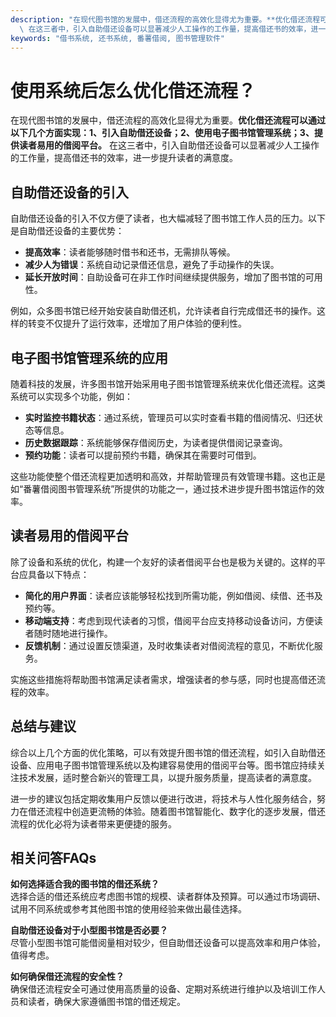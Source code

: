 ```yaml
---
description: "在现代图书馆的发展中，借还流程的高效化显得尤为重要。**优化借还流程可以通过以下几个方面实现：1、引入自助借还设备；2、使用电子图书馆管理系统；3、提供读者易用的借阅平台。**\
  \ 在这三者中，引入自助借还设备可以显著减少人工操作的工作量，提高借还书的效率，进一步提升读者的满意度。"
keywords: "借书系统, 还书系统, 番薯借阅, 图书管理软件"
---
```

# 使用系统后怎么优化借还流程？

在现代图书馆的发展中，借还流程的高效化显得尤为重要。**优化借还流程可以通过以下几个方面实现：1、引入自助借还设备；2、使用电子图书馆管理系统；3、提供读者易用的借阅平台。** 在这三者中，引入自助借还设备可以显著减少人工操作的工作量，提高借还书的效率，进一步提升读者的满意度。

## 自助借还设备的引入

自助借还设备的引入不仅方便了读者，也大幅减轻了图书馆工作人员的压力。以下是自助借还设备的主要优势：

- **提高效率**：读者能够随时借书和还书，无需排队等候。
- **减少人为错误**：系统自动记录借还信息，避免了手动操作的失误。
- **延长开放时间**：自助设备可在非工作时间继续提供服务，增加了图书馆的可用性。

例如，众多图书馆已经开始安装自助借还机，允许读者自行完成借还书的操作。这样的转变不仅提升了运行效率，还增加了用户体验的便利性。

## 电子图书馆管理系统的应用

随着科技的发展，许多图书馆开始采用电子图书馆管理系统来优化借还流程。这类系统可以实现多个功能，例如：

- **实时监控书籍状态**：通过系统，管理员可以实时查看书籍的借阅情况、归还状态等信息。
- **历史数据跟踪**：系统能够保存借阅历史，为读者提供借阅记录查询。
- **预约功能**：读者可以提前预约书籍，确保其在需要时可借到。

这些功能使整个借还流程更加透明和高效，并帮助管理员有效管理书籍。这也正是如“番薯借阅图书管理系统”所提供的功能之一，通过技术进步提升图书馆运作的效率。

## 读者易用的借阅平台

除了设备和系统的优化，构建一个友好的读者借阅平台也是极为关键的。这样的平台应具备以下特点：

- **简化的用户界面**：读者应该能够轻松找到所需功能，例如借阅、续借、还书及预约等。
- **移动端支持**：考虑到现代读者的习惯，借阅平台应支持移动设备访问，方便读者随时随地进行操作。
- **反馈机制**：通过设置反馈渠道，及时收集读者对借阅流程的意见，不断优化服务。

实施这些措施将帮助图书馆满足读者需求，增强读者的参与感，同时也提高借还流程的效率。

## 总结与建议

综合以上几个方面的优化策略，可以有效提升图书馆的借还流程，如引入自助借还设备、应用电子图书馆管理系统以及构建容易使用的借阅平台等。图书馆应持续关注技术发展，适时整合新兴的管理工具，以提升服务质量，提高读者的满意度。

进一步的建议包括定期收集用户反馈以便进行改进，将技术与人性化服务结合，努力在借还流程中创造更流畅的体验。随着图书馆智能化、数字化的逐步发展，借还流程的优化必将为读者带来更便捷的服务。

## 相关问答FAQs

**如何选择适合我的图书馆的借还系统？**  
选择合适的借还系统应考虑图书馆的规模、读者群体及预算。可以通过市场调研、试用不同系统或参考其他图书馆的使用经验来做出最佳选择。

**自助借还设备对于小型图书馆是否必要？**  
尽管小型图书馆可能借阅量相对较少，但自助借还设备可以提高效率和用户体验，值得考虑。

**如何确保借还流程的安全性？**  
确保借还流程安全可通过使用高质量的设备、定期对系统进行维护以及培训工作人员和读者，确保大家遵循图书馆的借还规定。
